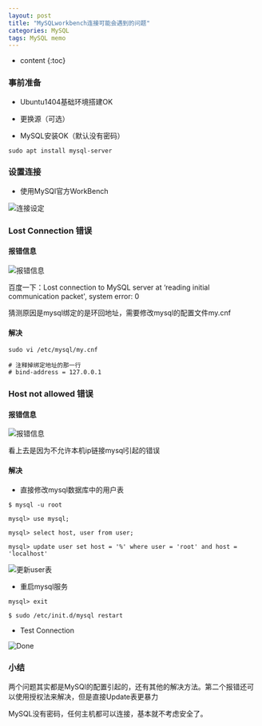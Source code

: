 ```yaml
---
layout: post
title: "MySQLworkbench连接可能会遇到的问题"
categories: MySQL
tags: MySQL memo
---
```


* content
{:toc}

### 事前准备

- Ubuntu1404基础环境搭建OK

- 更换源（可选）

- MySQL安装OK（默认没有密码）
```
sudo apt install mysql-server
```

### 设置连接

- 使用MySQl官方WorkBench

![连接设定](http://ww3.sinaimg.cn/large/8d6a2535gw1f8mxwut25zj20oe0gbtcp.jpg)

### Lost Connection 错误

#### 报错信息

![报错信息](http://ww4.sinaimg.cn/large/8d6a2535gw1f8mxz8r9mtj20a605t0tv.jpg)

百度一下：Lost connection to MySQL server at ‘reading initial communication packet', system error: 0

猜测原因是mysql绑定的是环回地址，需要修改mysql的配置文件my.cnf


#### 解决
```
sudo vi /etc/mysql/my.cnf
```

```
# 注释掉绑定地址的那一行
# bind-address = 127.0.0.1
```

### Host not allowed 错误

#### 报错信息

![报错信息](http://ww3.sinaimg.cn/large/8d6a2535gw1f8my8tn5rzj20a605tq40.jpg)

看上去是因为不允许本机ip链接mysql引起的错误

#### 解决

- 直接修改mysql数据库中的用户表

```
$ mysql -u root

mysql> use mysql;

mysql> select host, user from user;

mysql> update user set host = '%' where user = 'root' and host = 'localhost'
```

![更新user表](http://ww1.sinaimg.cn/large/8d6a2535gw1f8myfqqvd3j20k60ce76v.jpg)

- 重启mysql服务

```
mysql> exit

$ sudo /etc/init.d/mysql restart
```

- Test Connection

![Done](http://ww1.sinaimg.cn/large/8d6a2535gw1f8myjpn7oaj20b107y75j.jpg)

### 小结

两个问题其实都是MySQl的配置引起的，还有其他的解决方法。第二个报错还可以使用授权法来解决，但是直接Update表更暴力

MySQL没有密码，任何主机都可以连接，基本就不考虑安全了。
